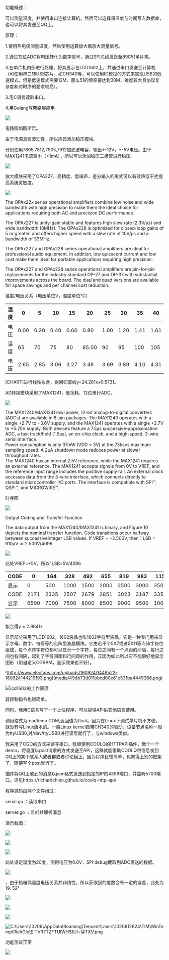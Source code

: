功能概述：

可以测量温度，并使用串口连接计算机，然后可以选择将温度与时间写入数据库，也可以将其发送至QQ上。

原理：

1.使用热电偶测量温度，然后使用运算放大器放大测量信号。

2.通过12位ADC将电压转化为数字信号，通过SPI总线发送至89C51单片机。

3.在单片机内部进行处理，将其显示在LCD1602上，并通过串口发送至计算机（可使用串口转USB芯片，如CH340等，可以使用IO模拟的方式来实现USB的低速模式，但是低速模式需要12M，那么51的频率要达到30M，难度较大且协议复杂度和对时序的要求较高）。

3.用C语言读取串口。

4.用Golang写网络层应用。

![](media/2d01f83ff822943aa0c4efbd54ebf216.png)

电路图如图所示。

由于电源具有波动性，所以应该添加稳压模块。

分别使用7805,7812,7905,7912加滤波电容，输出+-12V，+-5V电压。由于MAX1241电流较小（\<1mA），所以可以添加稳压二极管进行稳压。

![](media/b2e9ad5b4569830225bffb4e87f0dbfd.png)

放大模块采用了OPA227，高精度、低噪声，差分输入的形式可以有效降低干扰提高系统灵敏度。

![](media/3ba1acbca2f8ed2a5c8ea9dc46d31432.png)

The OPAx22x series operational amplifiers combine low noise and wide bandwidth
with high precision to make them the ideal choice for applications requiring
both AC and precision DC performance.

The OPAx227 is unity-gain stable and features high slew rate (2.3V/µs) and wide
bandwidth (8MHz). The OPAx228 is optimized for closed-loop gains of 5 or
greater, and offers higher speed with a slew rate of 10V/µs and a bandwidth of
33MHz.

The OPAx227 and OPAx228 series operational amplifiers are ideal for professional
audio equipment. In addition, low quiescent current and low cost make them ideal
for portable applications requiring high precision.

The OPAx227 and OPAx228 series operational amplifiers are pin-for-pin
replacements for the industry standard OP-27 and OP-37 with substantial
improvements across the board. The dual and quad versions are available for
space savings and per channel cost reduction.

温度/电压关系（电压单位V，温度单位℃）

| 温度 | 0    | 5    | 10   | 15   | 20    | 25   | 30   | 35   | 40   | 45   | 50   | 55   | 60   |
|------|------|------|------|------|-------|------|------|------|------|------|------|------|------|
| 电压 | 0.00 | 0.20 | 0.40 | 0.60 | 0.80  | 1.00 | 1.20 | 1.41 | 1.61 | 1.82 | 2.02 | 2.23 | 2.44 |
| 温度 | 65   | 70   | 75   | 80   | 85.00 | 90   | 95   | 100  | 105  | 110  | 115  | 120  | 125  |
| 电压 | 2.65 | 2.85 | 3.06 | 3.27 | 3.48  | 3.69 | 3.89 | 4.10 | 4.31 | 4.51 | 4.72 | 4.92 | 5.13 |

[CHART]进行线性拟合，得回归直线y=24.281x+0.5731。

AD转换模块采用了MAX1241，低功耗、12位串行ADC。

![](media/cb6fe618f2f11df1cb3eee5603f92c0a.png)

The MAX1240/MAX1241 low-power, 12-bit analog-to-digital converters (ADCs) are
available in 8-pin packages. The MAX1240 operates with a single +2.7V to +3.6V
supply, and the MAX1241 operates with a single +2.7V to +5.25V supply. Both
devices feature a 7.5µs successive-approximation ADC, a fast track/hold (1.5µs),
an on-chip clock, and a high-speed, 3-wire serial interface.  
Power consumption is only 37mW (VDD = 3V) at the 73ksps maximum sampling speed.
A 2µA shutdown mode reduces power at slower throughput rates.  
The MAX1240 has an internal 2.5V reference, while the MAX1241 requires an
external reference. The MAX1241 accepts signals from 0V to VREF, and the
reference input range includes the positive supply rail. An external clock
accesses data from the 3-wire interface, which connects directly to standard
microcontroller I/O ports. The interface is compatible with SPI™, QSPI™, and
MICROWIRE™.

时序图

![](media/3e7c47b97ef39ca24904927ad2764e5a.png)

Output Coding and Transfer Function

The data output from the MAX1240/MAX1241 is binary, and Figure 10 depicts the
nominal transfer function. Code transitions occur halfway between
successiveinteger LSB values. If VREF = +2.500V, then 1 LSB = 610µV or
2.500V/4096.

![](media/77caf3f7ec93e1d85e492431a8e7c3d6.png)

此处VREF=+5V，所以1LSB=5V/4096

| CODE | 0    | 164  | 328  | 492  | 655  | 819  | 983  | 1155  | 1319  | 1491  | 1655  | 1827  | 1999  |
|------|------|------|------|------|------|------|------|-------|-------|-------|-------|-------|-------|
| 显示 | 0    | 500  | 1000 | 1500 | 2000 | 2500 | 3000 | 3500  | 4000  | 4500  | 5000  | 5500  | 6000  |
| CODE | 2171 | 2335 | 2507 | 2679 | 2851 | 3023 | 3187 | 3359  | 3531  | 3695  | 3867  | 4030  | 4202  |
| 显示 | 6500 | 7000 | 7500 | 8000 | 8500 | 9000 | 9500 | 10000 | 10500 | 11000 | 11500 | 12000 | 12500 |

![](media/f8666a1574a9699437abd62d4f6ac6a8.png)

拟合得y = 2.9841x

显示部分采用了LCD1602，1602液晶也叫1602字符型液晶，它是一种专门用来显示字母、数字、符号等的点阵型液晶模块。它由若干个5X7或者5X11等点阵字符位组成，每个点阵字符位都可以显示一个字符，每位之间有一个点距的间隔，每行之间也有间隔，起到了字符间距和行间距的作用，正因为如此所以它不能很好地显示图形（用自定义CGRAM，显示效果也不好）。

![http://www.elecfans.com/uploads/160924/1449523-160924144219193.png](media/49db73d011bbcd00e61e531ba4449366.png)

![lcd1602的工作原理](media/9707339e2b8f2e750e8fa45d65d3140f.png)

其控制指令也很简单。

同时，我用C语言写了一个上位程序，可以提供API供其他语言使用。

调用格式为readtemp
COM,返回值为float。因为在Linux下调试单片机不方便，就没有写Linux版本的。一般Linux
kernel自带CH340的驱动，设备节点名称一般为ttyUSB0,对/dev/ttyUSB0进行读写就行了，与windows类似。

我采用了CGO的方式来读写串口。我顺便用COOLQ的HTTPAPI插件，做个一个demo，将温度以post请求的方式发送至API，这样就能借助COOLQ将信息发到QQ上的某个联系人或者群或者讨论组上。因为程序比较简单，也懒得上别的框架了，随便写个post就行了。

插件将QQ上收到的消息以json格式发送到指定的IP的4399端口，并监听5700端口。详见https://richardchien.github.io/coolq-http-api/

程序源码由两个文件组成：

serial.go ：读取串口

server.go ：监听并解析消息

演示截图：

![](media/cc05aa672171bb9ccf9fd68bb75162ac.png)

![](media/841ca2c031462d4bfc10f667f1764fc4.png)

![](media/b8431b870025486bd5b1662fa1c02284.png)

此处设定温度为20度，测得电压为0.8V，SPI debug截取到ADC发送的数据。

![](media/2bbc92a983d476b65a55f307824eb370.png)

，由于热电偶温度电压关系并非线性，所以获取到的度数会有一定的误差，此处为19. 52°

![](media/f4ccc0b29594f958805ef5dfc16a2f36.png)

![](media/02586b2074ae0d938d5214e5269e981a.png)

![](media/f4b73d73a5f201a0b00422ca62f6d0bb.png)

![C:\\Users\\10206\\AppData\\Roaming\\Tencent\\Users\\1020612624\\TIM\\WinTemp\\RichOle\\E\`TVR7TZFTUIWH\$)UI\~\@TXV.png](media/1fdb3e5a531445e7f65dbcaefa23a0d8.png)

功能测试正常

![](media/711fe2a77d9fdd55754b6327e12f972d.png)
